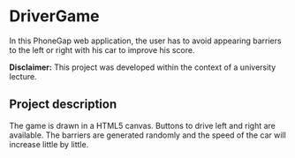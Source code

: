 # DriverGame

In this PhoneGap web application, the user has to avoid appearing barriers to the left or right with his car to improve his score.

__Disclaimer:__ This project was developed within the context of a university lecture.

## Project description

The game is drawn in a HTML5 canvas. Buttons to drive left and right are available. The barriers are generated randomly and the speed of the car will increase little by little.
